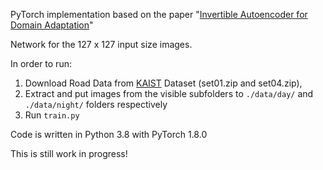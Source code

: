 PyTorch implementation based on the paper "[Invertible Autoencoder for Domain Adaptation](https://www.mdpi.com/2079-3197/7/2/20/htm)"

Network for the 127 x 127 input size images.

In order to run: 
1. Download Road Data from [KAIST](https://soonminhwang.github.io/rgbt-ped-detection/ "Download speeds are horrible, look for the OneDrive Link") Dataset (set01.zip and set04.zip), 
2. Extract and put images from the visible subfolders to  ```./data/day/``` and ```./data/night/``` folders respectively
3. Run ```train.py```

Code is written in Python 3.8 with PyTorch 1.8.0

This is still work in progress!
